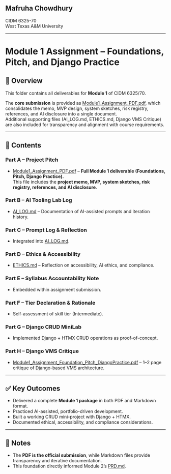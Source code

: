 ## Mafruha Chowdhury  
CIDM 6325-70  
West Texas A&M University  

---

# Module 1 Assignment – Foundations, Pitch, and Django Practice

## 📑 Overview
This folder contains all deliverables for **Module 1** of CIDM 6325/70.  

The **core submission** is provided as [Module1_Assignment_PDF.pdf](./DOC/Module1_Assignment_PDF.pdf), which consolidates the memo, MVP design, system sketches, risk registry, references, and AI disclosure into a single document.  
Additional supporting files (AI_LOG.md, ETHICS.md, Django VMS Critique) are also included for transparency and alignment with course requirements.


---

## 📌 Contents

### Part A – Project Pitch
- [Module1_Assignment_PDF.pdf](./DOC/Module1_Assignment_PDF.pdf) – **Full Module 1 deliverable (Foundations, Pitch, Django Practice).**  
  This file includes the **project memo, MVP, system sketches, risk registry, references, and AI disclosure**.  
### Part B – AI Tooling Lab Log
- [AI_LOG.md](./AI_LOG.md) – Documentation of AI-assisted prompts and iteration history.  

### Part C – Prompt Log & Reflection
- Integrated into [AI_LOG.md](./AI_LOG.md).  

### Part D – Ethics & Accessibility
- [ETHICS.md](./ETHICS.md) – Reflection on accessibility, AI ethics, and compliance.  

### Part E – Syllabus Accountability Note
- Embedded within assignment submission.  

### Part F – Tier Declaration & Rationale
- Self-assessment of skill tier (Intermediate).  

### Part G – Django CRUD MiniLab
- Implemented Django + HTMX CRUD operations as proof-of-concept.  

### Part H – Django VMS Critique
- [Module1_Assignment_Foundation_Pitch_DjangoPractice.pdf](./DOC/Module1_Assignment.pdf) – 1–2 page critique of Django-based VMS architecture.  

---

## ✅ Key Outcomes
- Delivered a complete **Module 1 package** in both PDF and Markdown format.  
- Practiced AI-assisted, portfolio-driven development.  
- Built a working CRUD mini-project with Django + HTMX.  
- Documented ethical, accessibility, and compliance considerations.  

---

## 🔗 Notes
- The **PDF is the official submission**, while Markdown files provide transparency and iterative documentation.  
- This foundation directly informed Module 2’s [PRD.md](../Module_2_Assignment/PRD.md).  
